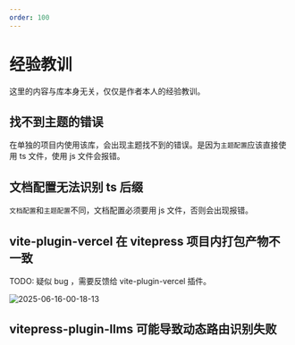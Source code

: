```yaml
---
order: 100
---
```


# 经验教训

这里的内容与库本身无关，仅仅是作者本人的经验教训。

## 找不到主题的错误

在单独的项目内使用该库，会出现主题找不到的错误。是因为`主题配置`应该直接使用 ts 文件，使用 js 文件会报错。

## 文档配置无法识别 ts 后缀

`文档配置`和`主题配置`不同，文档配置必须要用 js 文件，否则会出现报错。

## vite-plugin-vercel 在 vitepress 项目内打包产物不一致

TODO: 疑似 bug ，需要反馈给 vite-plugin-vercel 插件。

![2025-06-16-00-18-13](https://s2.loli.net/2025/06/16/ZjpGyahSeO5MFzc.png)

## vitepress-plugin-llms 可能导致动态路由识别失败
